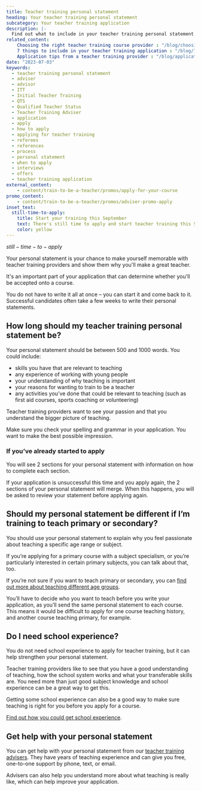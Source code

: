 ```yaml
---
title: Teacher training personal statement
heading: Your teacher training personal statement
subcategory: Your teacher training application
description: |-
  Find out what to include in your teacher training personal statement when you apply for a course leading to qualified teacher status (QTS) or a PGCE.
related_content:
    Choosing the right teacher training course provider : "/blog/choosing-the-right-teacher-training-course-provider"
    7 things to include in your teacher training application : "/blog/7-things-to-include-in-your-teacher-training-application"
    Application tips from a teacher training provider : "/blog/application-tips-from-a-teacher-training-provider"
date: "2023-07-03"
keywords:
  - teacher training personal statement
  - adviser
  - advisor
  - ITT
  - Initial Teacher Training
  - QTS
  - Qualified Teacher Status
  - Teacher Training Adviser
  - application
  - apply
  - how to apply
  - applying for teacher training
  - referees
  - references
  - process
  - personal statement
  - when to apply
  - interviews
  - offers
  - teacher training application
external_content:
    - content/train-to-be-a-teacher/promos/apply-for-your-course
promo_content:
    - content/train-to-be-a-teacher/promos/adviser-promo-apply
inset_text:
  still-time-to-apply:
    title: Start your training this September
    text: There's still time to apply and start teacher training this September. <a href="/landing/still-time-to-apply">Learn where to find courses and how to get support with your application</a>.
    color: yellow
---
```


$still-time-to-apply$

Your personal statement is your chance to make yourself memorable with teacher training providers and show them why you'll make a great teacher.

It's an important part of your application that can determine whether you'll be accepted onto a course.

You do not have to write it all at once – you can start it and come back to it. Successful candidates often take a few weeks to write their personal statements.

## How long should my teacher training personal statement be? 

Your personal statement should be between 500 and 1000 words. You could include: 

* skills you have that are relevant to teaching 
* any experience of working with young people 
* your understanding of why teaching is important 
* your reasons for wanting to train to be a teacher 
* any activities you’ve done that could be relevant to teaching (such as first aid courses, sports coaching or volunteering) 

Teacher training providers want to see your passion and that you understand the bigger picture of teaching.

Make sure you check your spelling and grammar in your application. You want to make the best possible impression.

<div class="inset">
<h3>If you’ve already started to apply</h3>

<p>You will see 2 sections for your personal statement with information on how to complete each section.</p>

<p>If your application is unsuccessful this time and you apply again, the 2 sections of your personal statement will merge. When this happens, you will be asked to review your statement before applying again.</p>

</div>

## Should my personal statement be different if I’m training to teach primary or secondary? 

You should use your personal statement to explain why you feel passionate about teaching a specific age range or subject. 

If you’re applying for a primary course with a subject specialism, or you’re particularly interested in certain primary subjects, you can talk about that, too. 

If you’re not sure if you want to teach primary or secondary, you can [find out more about teaching different age groups](/train-to-be-a-teacher/who-do-you-want-to-teach). 

You’ll have to decide who you want to teach before you write your application, as you’ll send the same personal statement to each course. This means it would be difficult to apply for one course teaching history, and another course teaching primary, for example. 

## Do I need school experience? 

You do not need school experience to apply for teacher training, but it can help strengthen your personal statement. 

Teacher training providers like to see that you have a good understanding of teaching, how the school system works and what your transferable skills are. You need more than just good subject knowledge and school experience can be a great way to get this. 

Getting some school experience can also be a good way to make sure teaching is right for you before you apply for a course. 

[Find out how you could get school experience](/train-to-be-a-teacher/get-school-experience). 

## Get help with your personal statement 

You can get help with your personal statement from our [teacher training advisers](/teacher-training-advisers). They have years of teaching experience and can give you free, one-to-one support by phone, text, or email. 

Advisers can also help you understand more about what teaching is really like, which can help improve your application. 
